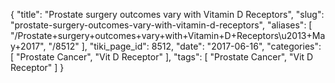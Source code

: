 {
    "title": "Prostate surgery outcomes vary with Vitamin D Receptors",
    "slug": "prostate-surgery-outcomes-vary-with-vitamin-d-receptors",
    "aliases": [
        "/Prostate+surgery+outcomes+vary+with+Vitamin+D+Receptors\u2013+May+2017",
        "/8512"
    ],
    "tiki_page_id": 8512,
    "date": "2017-06-16",
    "categories": [
        "Prostate Cancer",
        "Vit D Receptor"
    ],
    "tags": [
        "Prostate Cancer",
        "Vit D Receptor"
    ]
}